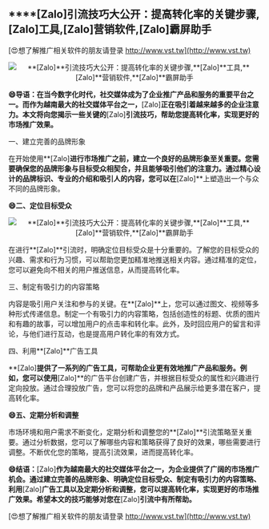 ## ****[Zalo]**引流技巧大公开：提高转化率的关键步骤,**[Zalo]**工具,**[Zalo]**营销软件,**[Zalo]**霸屏助手**

[😍想了解推广相关软件的朋友请登录 http://www.vst.tw](http://www.vst.tw)

 <center><img src="https://vst.tw/MP4/tuiguang/png/4.png" alt="**[Zalo]**引流技巧大公开：提高转化率的关键步骤,**[Zalo]**工具,**[Zalo]**营销软件,**[Zalo]**霸屏助手"></center>

**😄导语：在当今数字化时代，社交媒体成为了企业推广产品和服务的重要平台之一。而作为越南最大的社交媒体平台之一，**[Zalo]**正在吸引着越来越多的企业注意力。本文将向您揭示一些关键的**[Zalo]**引流技巧，帮助您提高转化率，实现更好的市场推广效果。**

一、建立完善的品牌形象

在开始使用**[Zalo]**进行市场推广之前，建立一个良好的品牌形象至关重要。您需要确保您的品牌形象与目标受众相契合，并且能够吸引他们的注意力。通过精心设计的品牌标识、专业的介绍和吸引人的内容，您可以在**[Zalo]**上塑造出一个与众不同的品牌形象。

**😄二、定位目标受众**

 <center><img src="https://vst.tw/MP4/tuiguang/png/0.png" alt="**[Zalo]**引流技巧大公开：提高转化率的关键步骤,**[Zalo]**工具,**[Zalo]**营销软件,**[Zalo]**霸屏助手"></center>

在进行**[Zalo]**引流时，明确定位目标受众是十分重要的。了解您的目标受众的兴趣、需求和行为习惯，可以帮助您更加精准地推送相关内容。通过精准的定位，您可以避免向不相关的用户推送信息，从而提高转化率。

三、制定有吸引力的内容策略

内容是吸引用户关注和参与的关键。在**[Zalo]**上，您可以通过图文、视频等多种形式传递信息。制定一个有吸引力的内容策略，包括创造性的标题、优质的图片和有趣的故事，可以增加用户的点击率和转化率。此外，及时回应用户的留言和评论，与他们进行互动，也是提高用户转化率的有效方式。

四、利用**[Zalo]**广告工具

**[Zalo]**提供了一系列的广告工具，可帮助企业更有效地推广产品和服务。例如，您可以使用**[Zalo]**的广告平台创建广告，并根据目标受众的属性和兴趣进行定向投放。通过合理投放广告，您可以将您的品牌和产品展示给更多潜在客户，提高转化率。

**😄五、定期分析和调整**

市场环境和用户需求不断变化，定期分析和调整您的**[Zalo]**引流策略至关重要。通过分析数据，您可以了解哪些内容和策略获得了良好的效果，哪些需要进行调整。不断优化您的策略，提高引流效果，进而提高转化率。

**😄结语：**[Zalo]**作为越南最大的社交媒体平台之一，为企业提供了广阔的市场推广机会。通过建立完善的品牌形象、明确定位目标受众、制定有吸引力的内容策略、利用**[Zalo]**广告工具以及定期分析和调整，您可以提高转化率，实现更好的市场推广效果。希望本文的技巧能够对您在**[Zalo]**引流中有所帮助。**

[😍想了解推广相关软件的朋友请登录 http://www.vst.tw](http://www.vst.tw)



